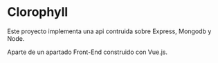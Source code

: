 # Clorophyll

Este proyecto implementa una api contruida sobre Express, Mongodb y Node.

Aparte de un apartado Front-End construido con Vue.js.

